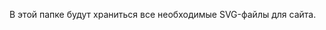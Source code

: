 В этой папке будут храниться все необходимые SVG-файлы для сайта.
<svg xmlns="http://www.w3.org/2000/svg" >

<symbol id="floppy" fill="none" viewBox="0 0 40 40">

<path fill="#000" d="M.5.5h3v3h-3zM.5 3.5h3v3h-3zM.5 6.5h3v3h-3zM.5 9.5h3v3h-3zM.5 12.5h3v3h-3zM.5 15.5h3v3h-3zM.5 18.5h3v3h-3zM.5 21.5h3v3h-3zM.5 24.5h3v3h-3zM.5 27.5h3v3h-3zM.5 30.5h3v3h-3zM.5 33.5h3v3h-3zM.5 36.5h3v3h-3zM33.5.5v3h-3v-3zM30.5.5v3h-3v-3zM27.5.5v3h-3v-3zM24.5.5v3h-3v-3zM21.5.5v3h-3v-3zM18.5.5v3h-3v-3zM15.5.5v3h-3v-3zM12.5.5v3h-3v-3zM9.5.5v3h-3v-3zM6.5.5v3h-3v-3zM36.5 3.5v3h-3v-3zM9.5 6.5v3h-3v-3zM9.5 3.5v3h-3v-3zM9.5 9.5v3h-3v-3zM30.5 6.5v3h-3v-3zM30.5 3.5v3h-3v-3zM30.5 9.5v3h-3v-3zM24.5 6.5v3h-3v-3zM24.5 3.5v3h-3v-3zM24.5 9.5v3h-3v-3zM30.5 12.5v3h-3v-3zM27.5 12.5v3h-3v-3zM24.5 12.5v3h-3v-3zM21.5 12.5v3h-3v-3zM18.5 12.5v3h-3v-3zM15.5 12.5v3h-3v-3zM12.5 12.5v3h-3v-3zM9.5 12.5v3h-3v-3zM33.5 21.5v3h-3v-3zM30.5 21.5v3h-3v-3zM27.5 21.5v3h-3v-3zM24.5 21.5v3h-3v-3zM21.5 21.5v3h-3v-3zM18.5 21.5v3h-3v-3zM15.5 21.5v3h-3v-3zM12.5 21.5v3h-3v-3zM9.5 21.5v3h-3v-3zM33.5 24.5v3h-3v-3zM9.5 24.5v3h-3v-3zM33.5 27.5v3h-3v-3zM9.5 27.5v3h-3v-3zM33.5 30.5v3h-3v-3zM9.5 30.5v3h-3v-3zM9.5 33.5v3h-3v-3zM33.5 33.5v3h-3v-3zM36.5 36.5v3h-3v-3zM33.5 36.5v3h-3v-3zM30.5 36.5v3h-3v-3zM27.5 36.5v3h-3v-3zM24.5 36.5v3h-3v-3zM21.5 36.5v3h-3v-3zM18.5 36.5v3h-3v-3zM15.5 36.5v3h-3v-3zM12.5 36.5v3h-3v-3zM9.5 36.5v3h-3v-3zM6.5 36.5v3h-3v-3zM39.5 39.5h-3v-3h3zM39.5 36.5h-3v-3h3zM39.5 33.5h-3v-3h3zM39.5 30.5h-3v-3h3zM39.5 27.5h-3v-3h3zM39.5 24.5h-3v-3h3zM39.5 21.5h-3v-3h3zM39.5 18.5h-3v-3h3zM39.5 15.5h-3v-3h3zM39.5 12.5h-3v-3h3zM39.5 9.5h-3v-3h3z"/>
</symbol>
</svg>
